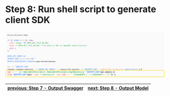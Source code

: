 # Step 8: Run shell script to generate client SDK

![step-8](./info-material/Apodini-OAS-Instructions/step-8.png)

| <a href="./step-7-1.md">previous: Step 7 - Output Swagger</a> |   <a href="./step-8-1.md">next: Step 8 - Output Model</a> |
|--|--|